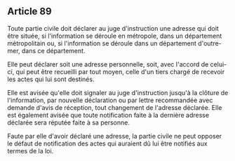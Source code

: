 Article 89
----
Toute partie civile doit déclarer au juge d'instruction une adresse qui doit
être située, si l'information se déroule en métropole, dans un département
métropolitain ou, si l'information se déroule dans un département d'outre-mer,
dans ce département.

Elle peut déclarer soit une adresse personnelle, soit, avec l'accord de celui-
ci, qui peut être recueilli par tout moyen, celle d'un tiers chargé de recevoir
les actes qui lui sont destinés.

Elle est avisée qu'elle doit signaler au juge d'instruction jusqu'à la clôture
de l'information, par nouvelle déclaration ou par lettre recommandée avec
demande d'avis de réception, tout changement de l'adresse déclarée. Elle est
également avisée que toute notification faite à la dernière adresse déclarée
sera réputée faite à sa personne.

Faute par elle d'avoir déclaré une adresse, la partie civile ne peut opposer le
défaut de notification des actes qui auraient dû lui être notifiés aux termes de
la loi.
